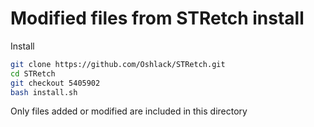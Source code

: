 # Modified files from STRetch install

Install

```sh
git clone https://github.com/Oshlack/STRetch.git
cd STRetch
git checkout 5405902
bash install.sh
```

Only files added or modified are included in this directory
